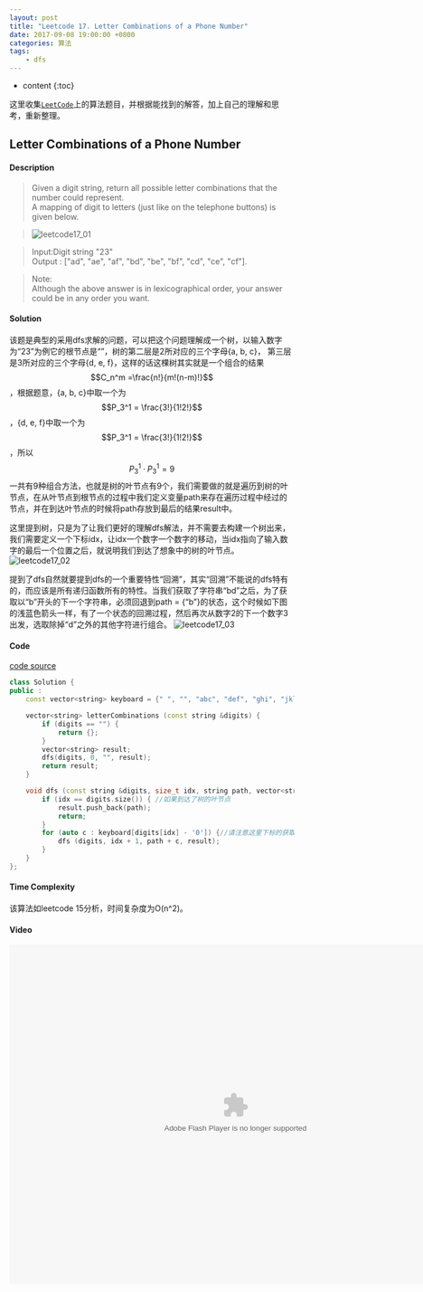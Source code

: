 ```yaml
---
layout: post
title: "Leetcode 17. Letter Combinations of a Phone Number"
date: 2017-09-08 19:00:00 +0800 
categories: 算法
tags: 
    - dfs
---
```

* content
{:toc}

这里收集[`LeetCode`](https://leetcode.com)上的算法题目，并根据能找到的解答，加上自己的理解和思考，重新整理。

<!-- more -->

## Letter Combinations of a Phone Number

#### Description

>Given a digit string, return all possible letter combinations that the number could represent.  
A mapping of digit to letters (just like on the telephone buttons) is given below.  

>![leetcode17_01](http://ovwkcbdpf.bkt.clouddn.com/image/leetcode17/leetcode17_01.png)  

>Input:Digit string "23"  
Output : ["ad", "ae", "af", "bd", "be", "bf", "cd", "ce", "cf"].  

>Note:  
Although the above answer is in lexicographical order, your answer could be in any order you want.

#### Solution
 
该题是典型的采用dfs求解的问题，可以把这个问题理解成一个树，以输入数字为“23”为例它的根节点是“”，树的第二层是2所对应的三个字母{a, b, c}， 第三层是3所对应的三个字母{d, e, f}，这样的话这棵树其实就是一个组合的结果<script type="text/javascript" src="http://cdn.mathjax.org/mathjax/latest/MathJax.js?config=default"></script>
$$C_n^m =\frac{n!}{m!(n-m)!}$$，根据题意，{a, b, c}中取一个为$$P_3^1 = \frac{3!}{1!2!}$$，{d, e, f}中取一个为$$P_3^1 = \frac{3!}{1!2!}$$，所以$$P_3^1 \cdot P_3^1 = 9$$ 一共有9种组合方法，也就是树的叶节点有9个，我们需要做的就是遍历到树的叶节点，在从叶节点到根节点的过程中我们定义变量path来存在遍历过程中经过的节点，并在到达叶节点的时候将path存放到最后的结果result中。

这里提到树，只是为了让我们更好的理解dfs解法，并不需要去构建一个树出来，我们需要定义一个下标idx，让idx一个数字一个数字的移动，当idx指向了输入数字的最后一个位置之后，就说明我们到达了想象中的树的叶节点。  
![leetcode17_02](http://ovwkcbdpf.bkt.clouddn.com/image/leetcode17/leetcode17_02.png)  

提到了dfs自然就要提到dfs的一个重要特性“回溯”，其实“回溯”不能说的dfs特有的，而应该是所有递归函数所有的特性。当我们获取了字符串“bd”之后，为了获取以“b”开头的下一个字符串，必须回退到path = {“b”}的状态，这个时候如下图的浅蓝色箭头一样，有了一个状态的回溯过程，然后再次从数字2的下一个数字3出发，选取除掉“d”之外的其他字符进行组合。
![leetcode17_03](http://ovwkcbdpf.bkt.clouddn.com/image/leetcode17/leetcode17_03.png)

#### Code

[code source](http://www.jiuzhang.com/solution/letter-combinations-of-a-phone-number '取自九章算法')  
```cpp
class Solution {
public :
    const vector<string> keyboard = {" ", "", "abc", "def", "ghi", "jkl", "mno", "pqrs", "tuv", "wxyz"};

    vector<string> letterCombinations (const string &digits) {
        if (digits == "") {
            return {};
        }
        vector<string> result;
        dfs(digits, 0, "", result);
        return result;
    }

    void dfs (const string &digits, size_t idx, string path, vector<string> &result) {
        if (idx == digits.size()) { //如果到达了树的叶节点
            result.push_back(path);
            return;
        }
        for (auto c : keyboard[digits[idx] - '0']) {//请注意这里下标的获取技巧
            dfs (digits, idx + 1, path + c, result);
        }
    }
};
```

#### Time Complexity

该算法如leetcode 15分析，时间复杂度为O(n^2)。

#### Video

<embed src='http://player.youku.com/player.php/sid/XMjkwMzEwNTAwNA==/v.swf' allowFullScreen='true' quality='high' width='800' height='600' align='middle' allowScriptAccess='always' type='application/x-shockwave-flash' wmode="opaque">